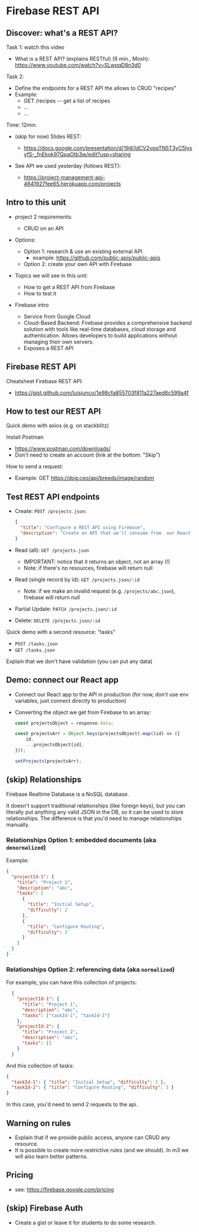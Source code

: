 

# Firebase REST API



## Discover: what's a REST API?

Task 1: watch this video 
- What is a REST API? (explains RESTful) (6 min., Mosh): https://www.youtube.com/watch?v=SLwpqD8n3d0

Task 2:
- Define the endpoints for a REST API the allows to CRUD "recipes"
- Example:
  - GET /recipes -- get a list of recipes
  - ...
  - ...

Time: 12min.


<!-- 

(Extra)

Some interesting content creators on youtube:
- https://www.youtube.com/@WebDevSimplified/playlists
- https://www.youtube.com/@programmingwithmosh/playlists
- https://www.youtube.com/@ColorCode-io/playlists
- https://www.youtube.com/@Fireship/playlists


-->


- (skip for now) Slides REST: 
  <!-- @LT: skip for now (we will see REST in detail in m3) -->
  - https://docs.google.com/presentation/d/194i1dCV2vpqTN5T3yC5lysvfS-_fnEkok97QpaOtb3w/edit?usp=sharing


- See API we used yesterday (follows REST): 
  - https://project-management-api-4641927fee65.herokuapp.com/projects



## Intro to this unit

- project 2 requirements: 
  - CRUD on an API

- Options:
  - Option 1: research & use an existing external API
    - example: https://github.com/public-apis/public-apis
  - Option 2: create your own API with Firebase

- Topics we will see in this unit:
  - How to get a REST API from Firebase
  - How to test it

- Firebase intro
  - Service from Google Cloud
  - Cloud-Based Backend: Firebase provides a comprehensive backend solution with tools like real-time databases, cloud storage and authentication. Allows developers to build applications without managing their own servers.
  - Exposes a REST API




## Firebase REST API

Cheatsheet Firebase REST API:
- https://gist.github.com/luisjunco/1e98cfa855703f811a227aed6c599a4f




## How to test our REST API

Quick demo with axios (e.g. on stackblitz)

Install Postman
  - https://www.postman.com/downloads/
  - Don't need to create an account (link at the bottom: "Skip")

How to send a request:
- Example: GET https://dog.ceo/api/breeds/image/random




## Test REST API endpoints


- Create: `POST /projects.json`:

  ```json
  {
    "title": "Configure a REST API using Firebase",
    "description": "Create an API that we'll consume from  our React App"
  }
  ```

  <!-- @LT: share URL and ask students to create a project  -->


- Read (all): `GET /projects.json`
  - IMPORTANT: notice that it returns an object, not an array (!)
  <!-- @LT: Explain / demo: in our React app, we want to convert this to an array -->
  - Note: if there's no resources, firebase will return null

- Read (single record by id): `GET /projects.json/:id`
  - Note: if we make an invalid request (e.g. `/projects/abc.json`), firebase will return null

- Partial Update: `PATCH /projects.json/:id`

- Delete: `DELETE /projects.json/:id`



Quick demo with a second resource: "tasks"
- `POST /tasks.json`
- `GET /tasks.json`

<!-- @LT skip relationships -->


Explain that we don't have validation (you can put any data)




## Demo: connect our React app

- Connect our React app to the API in production
  (for now, don't use env variables, just connect directly to production)


- Converting the object we get from Firebase to an array:

  ```jsx
  const projectsObject = response.data;

  const projectsArr = Object.keys(projectsObject).map((id) => ({
      id,
      ...projectsObject[id],
  }));

  setProjects(projectsArr);
  ```




## (skip) Relationships

Firebase Realtime Database is a NoSQL database.

It doesn't support traditional relationships (like foreign keys), but you can literally put anything any valid JSON in the DB, so it can be used to store relationships. The difference is that you'd need to manage relationships manually.


### Relationships Option 1: embedded documents (aka `denormalized`)

Example:

  ```json
  {
    "projectId-1": {
      "title": "Project 1",
      "description": "abc",
      "tasks": [
        {
          "title": "Initial Setup",
          "difficulty": 2
        },
        {
          "title": "Configure Routing",
          "difficulty": 3
        }
      ]
    }
  }
  ```


### Relationships Option 2: referencing data (aka `normalized`)


For example, you can have this collection of projects:

  ```json
    {
      "projectId-1": {
        "title": "Project 1",
        "description": "abc",
        "tasks": ["taskId-1", "taskId-2"]
      },
      "projectId-2": {
        "title": "Project 2",
        "description": "abc",
        "tasks": []
      }
    }
  ```

And this collection of tasks:

  ```json
  {
    "taskId-1": { "title": "Initial Setup", "difficulty": 2 },
    "taskId-2": { "title": "Configure Routing", "difficulty": 3 }
  }
  ```

In this case, you'd need to send 2 requests to the api.




## Warning on rules

- Explain that if we provide public access, anyone can CRUD any resource.
- It is possible to create more restrictive rules (and we should). In m3 we will also learn better patterns. 




## Pricing

- see: https://firebase.google.com/pricing 




## (skip) Firebase Auth

- Create a gist or leave it for students to do some research.

<!-- 

React Firebase Hooks:
- https://github.com/csfrequency/react-firebase-hooks


example project using react-firebase-hooks:
- https://github.com/alastairandthomas/iron-legacy
- note: uses Firestore + SDK instead of the rest api


Video from WebDevSimplified (1h)
- https://www.youtube.com/watch?v=PKwu15ldZ7k&t=34s
- uses: context API, private routes, etc
- note: this video is from 2020, some versions are outdated

-->


